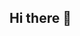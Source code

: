 ## Hi there 👋

<!--
**importantpanda/ImportantPanda** is a ✨ _special_ ✨ repository because its `README.md` (this file) appears on your GitHub profile.
-->
